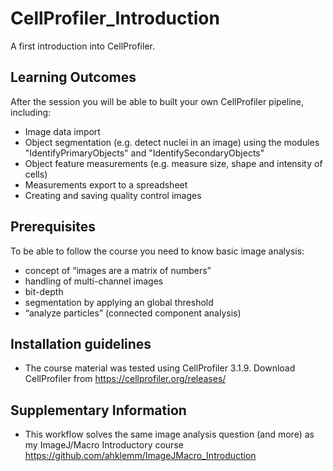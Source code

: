# CellProfiler_Introduction
A first introduction into CellProfiler.

## Learning Outcomes
After the session you will be able to built your own CellProfiler pipeline, including:
- Image data import
- Object segmentation (e.g. detect nuclei in an image) using the modules "IdentifyPrimaryObjects" and "IdentifySecondaryObjects"
- Object feature measurements (e.g. measure size, shape and intensity of cells)
- Measurements export to a spreadsheet
- Creating and saving quality control images

## Prerequisites
To be able to follow the course you need to know basic image analysis:
-	concept of “images are a matrix of numbers”
-	handling of multi-channel images
-	bit-depth
-	segmentation by applying an global threshold
-	“analyze particles” (connected component analysis)

## Installation guidelines
- The course material was tested using CellProfiler 3.1.9. Download CellProfiler from https://cellprofiler.org/releases/

## Supplementary Information
- This workflow solves the same image analysis question (and more) as my ImageJ/Macro Introductory course https://github.com/ahklemm/ImageJMacro_Introduction

